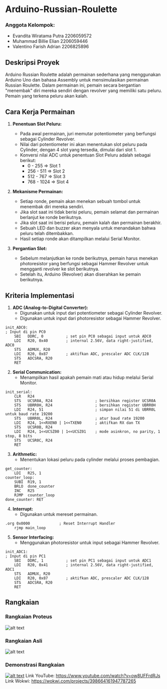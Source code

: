 # Arduino-Russian-Roulette

### Anggota Kelompok:
* Evandita Wiratama Putra 2206059572
* Muhammad Billie Elian   2206059446
* Valentino Farish Adrian 2206825896

## Deskripsi Proyek

Arduino Russian Roulette adalah permainan sederhana yang menggunakan Arduino Uno dan bahasa Assembly untuk mensimulasikan permainan Russian Roulette. Dalam permainan ini, pemain secara bergantian "menembak" diri mereka sendiri dengan revolver yang memiliki satu peluru. Pemain yang terkena peluru akan kalah.

## Cara Kerja Permainan

1. **Penentuan Slot Peluru:**
   - Pada awal permainan, juri memutar potentiometer yang berfungsi sebagai Cylinder Revolver.
   - Nilai dari potentiometer ini akan menentukan slot peluru pada Cylinder, dengan 4 slot yang tersedia, dimulai dari slot 1.
   - Konversi nilai ADC untuk penentuan Slot Peluru adalah sebagai berikut:
     - 0 - 255   => Slot 1
     - 256 - 511 => Slot 2
     - 512 - 767 => Slot 3
     - 768 - 1024 => Slot 4

2. **Mekanisme Permainan:**
   - Setiap ronde, pemain akan menekan sebuah tombol untuk menembak diri mereka sendiri.
   - Jika slot saat ini tidak berisi peluru, pemain selamat dan permainan berlanjut ke ronde berikutnya.
   - Jika slot saat ini berisi peluru, pemain kalah dan permainan berakhir.
   - Sebuah LED dan buzzer akan menyala untuk menandakan bahwa peluru telah ditembakkan.
   - Hasil setiap ronde akan ditampilkan melalui Serial Monitor.

3. **Pergantian Slot:**
   - Sebelum melanjutkan ke ronde berikutnya, pemain harus menekan photoresistor yang berfungsi sebagai Hammer Revolver untuk mengganti revolver ke slot berikutnya.
   - Setelah itu, Arduino (Revolver) akan diserahkan ke pemain berikutnya.

## Kriteria Implementasi

1. **ADC (Analog-to-Digital Converter):**
   - Digunakan untuk input dari potentiometer sebagai Cylinder Revolver.
   - Digunakan untuk input dari photoresistor sebagai Hammer Revolver.
```assembly
init_ADC0:
; Input di pin PC0
    SBI   DDRC, 0          ; set pin PC0 sebagai input untuk ADC0
    LDI   R20, 0x40        ; internal 2.56V, data right-justified, ADC0
    STS   ADMUX, R20
    LDI   R20, 0x87        ; aktifkan ADC, prescaler ADC CLK/128
    STS   ADCSRA, R20
    RET
```

2. **Serial Communication:**
   - Menampilkan hasil apakah pemain mati atau hidup melalui Serial Monitor.
```assembly
init_serial:
    CLR   R24
    STS   UCSR0A, R24                   ; bersihkan register UCSR0A
    STS   UBRR0H, R24                   ; bersihkan register UBRR0H
    LDI   R24, 51                       ; simpan nilai 51 di UBRR0L untuk baud rate 19200
    STS   UBRR0L, R24                   ; atur baud rate 19200
    LDI   R24, 1<<RXEN0 | 1<<TXEN0      ; aktifkan RX dan TX
    STS   UCSR0B, R24
    LDI   R24, 1<<UCSZ00 | 1<<UCSZ01    ; mode asinkron, no parity, 1 stop, 8 bits
    STS   UCSR0C, R24
    RET
```

3. **Arithmetic:**
   - Menentukan lokasi peluru pada cylinder melalui proses pembagian.
```assembly
get_counter:
    LDI   R25, 1
counter_loop:
    SUBI  R19, 1
    BRLO  done_counter
    INC   R25
    RJMP  counter_loop
done_counter: RET
```

4. **Interrupt:**
   - Digunakan untuk mereset permainan.
```assembly
.org 0x0000             ; Reset Interrupt Handler
    rjmp main_loop
```

5. **Sensor Interfacing:**
   - Menggunakan photoresistor untuk input sebagai Hammer Revolver.
```assembly
init_ADC1:
; Input di pin PC1
    SBI   DDRC, 1          ; set pin PC1 sebagai input untuk ADC1
    LDI   R20, 0x41        ; internal 2.56V, data right-justified, ADC1
    STS   ADMUX, R20
    LDI   R20, 0x87        ; aktifkan ADC, prescaler ADC CLK/128
    STS   ADCSRA, R20
    RET
```
## Rangkaian

### Rangkaian Proteus
![alt text](https://cdn.discordapp.com/attachments/861583157441724450/1244987588625043497/Screenshot_2024-05-27_141028.png?ex=66571c8b&is=6655cb0b&hm=7a4373b758db5c1db71203bc528983d1517616ecb2843cef297fec1cec541aa1&)

### Rangkaian Asli
![alt text](https://cdn.discordapp.com/attachments/861583157441724450/1244988148631474226/image.png?ex=66571d11&is=6655cb91&hm=e872272242c7b7fbca107e7fb060a30c55c7386cd26ac8afb5724ccc2d095eff&)

### Demonstrasi Rangkaian
[![alt text](https://img.youtube.com/vi/ow8UFFrdRJs/0.jpg)](https://www.youtube.com/watch?v=ow8UFFrdRJs)
Link YouTube: https://www.youtube.com/watch?v=ow8UFFrdRJs
Link Wokwi: https://wokwi.com/projects/398664161947787265
